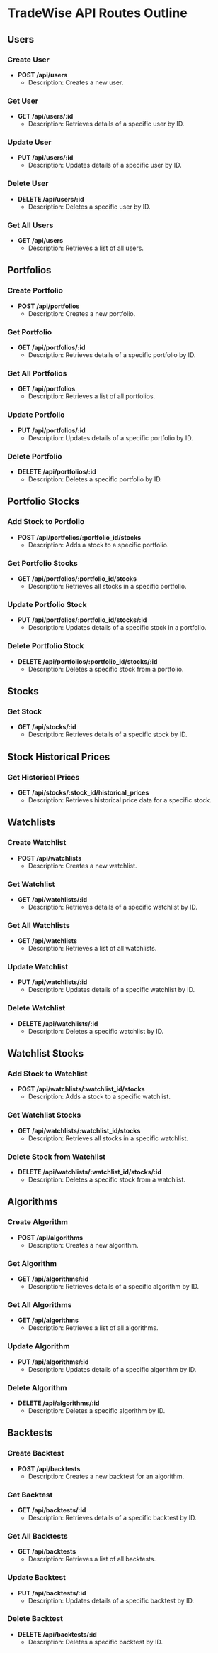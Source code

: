 # TradeWise API Routes Outline

## Users

### Create User
- **POST /api/users**
  - Description: Creates a new user.

### Get User
- **GET /api/users/:id**
  - Description: Retrieves details of a specific user by ID.

### Update User
- **PUT /api/users/:id**
  - Description: Updates details of a specific user by ID.

### Delete User
- **DELETE /api/users/:id**
  - Description: Deletes a specific user by ID.

### Get All Users
- **GET /api/users**
  - Description: Retrieves a list of all users.

## Portfolios

### Create Portfolio
- **POST /api/portfolios**
  - Description: Creates a new portfolio.

### Get Portfolio
- **GET /api/portfolios/:id**
  - Description: Retrieves details of a specific portfolio by ID.

### Get All Portfolios
- **GET /api/portfolios**
  - Description: Retrieves a list of all portfolios.

### Update Portfolio
- **PUT /api/portfolios/:id**
  - Description: Updates details of a specific portfolio by ID.

### Delete Portfolio
- **DELETE /api/portfolios/:id**
  - Description: Deletes a specific portfolio by ID.

## Portfolio Stocks

### Add Stock to Portfolio
- **POST /api/portfolios/:portfolio_id/stocks**
  - Description: Adds a stock to a specific portfolio.

### Get Portfolio Stocks
- **GET /api/portfolios/:portfolio_id/stocks**
  - Description: Retrieves all stocks in a specific portfolio.

### Update Portfolio Stock
- **PUT /api/portfolios/:portfolio_id/stocks/:id**
  - Description: Updates details of a specific stock in a portfolio.

### Delete Portfolio Stock
- **DELETE /api/portfolios/:portfolio_id/stocks/:id**
  - Description: Deletes a specific stock from a portfolio.

## Stocks

### Get Stock
- **GET /api/stocks/:id**
  - Description: Retrieves details of a specific stock by ID.

## Stock Historical Prices

### Get Historical Prices
- **GET /api/stocks/:stock_id/historical_prices**
  - Description: Retrieves historical price data for a specific stock.

## Watchlists

### Create Watchlist
- **POST /api/watchlists**
  - Description: Creates a new watchlist.

### Get Watchlist
- **GET /api/watchlists/:id**
  - Description: Retrieves details of a specific watchlist by ID.

### Get All Watchlists
- **GET /api/watchlists**
  - Description: Retrieves a list of all watchlists.

### Update Watchlist
- **PUT /api/watchlists/:id**
  - Description: Updates details of a specific watchlist by ID.

### Delete Watchlist
- **DELETE /api/watchlists/:id**
  - Description: Deletes a specific watchlist by ID.

## Watchlist Stocks

### Add Stock to Watchlist
- **POST /api/watchlists/:watchlist_id/stocks**
  - Description: Adds a stock to a specific watchlist.

### Get Watchlist Stocks
- **GET /api/watchlists/:watchlist_id/stocks**
  - Description: Retrieves all stocks in a specific watchlist.

### Delete Stock from Watchlist
- **DELETE /api/watchlists/:watchlist_id/stocks/:id**
  - Description: Deletes a specific stock from a watchlist.

## Algorithms

### Create Algorithm
- **POST /api/algorithms**
  - Description: Creates a new algorithm.

### Get Algorithm
- **GET /api/algorithms/:id**
  - Description: Retrieves details of a specific algorithm by ID.

### Get All Algorithms
- **GET /api/algorithms**
  - Description: Retrieves a list of all algorithms.

### Update Algorithm
- **PUT /api/algorithms/:id**
  - Description: Updates details of a specific algorithm by ID.

### Delete Algorithm
- **DELETE /api/algorithms/:id**
  - Description: Deletes a specific algorithm by ID.

## Backtests

### Create Backtest
- **POST /api/backtests**
  - Description: Creates a new backtest for an algorithm.

### Get Backtest
- **GET /api/backtests/:id**
  - Description: Retrieves details of a specific backtest by ID.

### Get All Backtests
- **GET /api/backtests**
  - Description: Retrieves a list of all backtests.

### Update Backtest
- **PUT /api/backtests/:id**
  - Description: Updates details of a specific backtest by ID.

### Delete Backtest
- **DELETE /api/backtests/:id**
  - Description: Deletes a specific backtest by ID.
